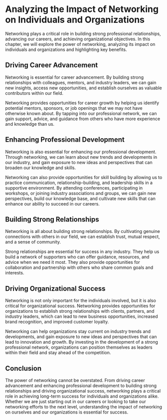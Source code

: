 Analyzing the Impact of Networking on Individuals and Organizations
=====================================================================================================================

Networking plays a critical role in building strong professional relationships, advancing our careers, and achieving organizational objectives. In this chapter, we will explore the power of networking, analyzing its impact on individuals and organizations and highlighting key benefits.

Driving Career Advancement
--------------------------

Networking is essential for career advancement. By building strong relationships with colleagues, mentors, and industry leaders, we can gain new insights, access new opportunities, and establish ourselves as valuable contributors within our field.

Networking provides opportunities for career growth by helping us identify potential mentors, sponsors, or job openings that we may not have otherwise known about. By tapping into our professional network, we can gain support, advice, and guidance from others who have more experience and knowledge than us.

Enhancing Professional Development
----------------------------------

Networking is also essential for enhancing our professional development. Through networking, we can learn about new trends and developments in our industry, and gain exposure to new ideas and perspectives that can broaden our knowledge and skills.

Networking can also provide opportunities for skill building by allowing us to practice communication, relationship-building, and leadership skills in a supportive environment. By attending conferences, participating in workshops, or joining industry associations and groups, we can gain new perspectives, build our knowledge base, and cultivate new skills that can enhance our ability to succeed in our careers.

Building Strong Relationships
-----------------------------

Networking is all about building strong relationships. By cultivating genuine connections with others in our field, we can establish trust, mutual respect, and a sense of community.

Strong relationships are essential for success in any industry. They help us build a network of supporters who can offer guidance, resources, and advice when we need it most. They also provide opportunities for collaboration and partnership with others who share common goals and interests.

Driving Organizational Success
------------------------------

Networking is not only important for the individuals involved, but it is also critical for organizational success. Networking provides opportunities for organizations to establish strong relationships with clients, partners, and industry leaders, which can lead to new business opportunities, increased brand recognition, and improved customer loyalty.

Networking can help organizations stay current on industry trends and developments, and gain exposure to new ideas and perspectives that can lead to innovation and growth. By investing in the development of a strong professional network, organizations can position themselves as leaders within their field and stay ahead of the competition.

Conclusion
----------

The power of networking cannot be overstated. From driving career advancement and enhancing professional development to building strong relationships and driving organizational success, networking plays a critical role in achieving long-term success for individuals and organizations alike. Whether we are just starting out in our careers or looking to take our networking efforts to the next level, understanding the impact of networking on ourselves and our organizations is essential for success.
